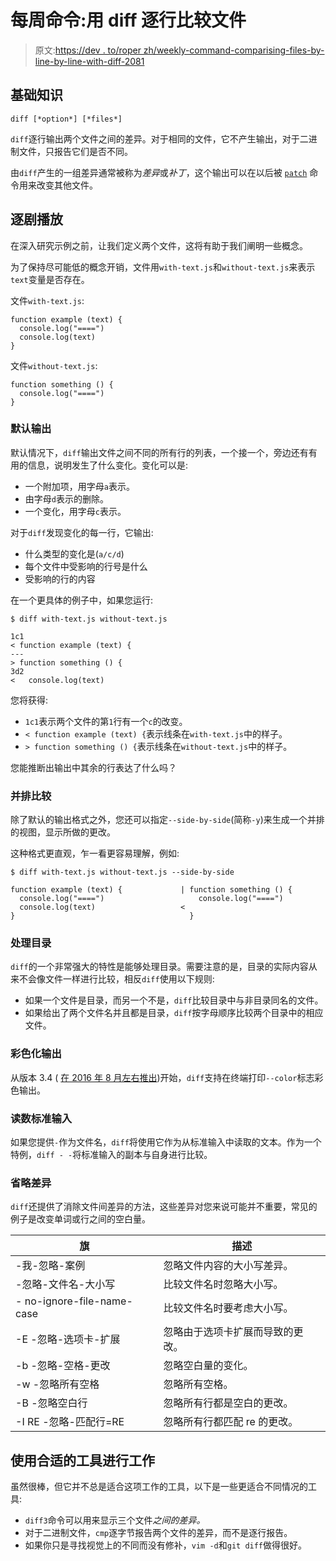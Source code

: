 # 每周命令:用 diff 逐行比较文件

> 原文:[https://dev . to/roper zh/weekly-command-comparising-files-by-line-by-line-with-diff-2081](https://dev.to/roperzh/weekly-command-comparing-files-line-by-line-with-diff-2081)

## [](#the-basics)基础知识

```
diff [*option*] [*files*]
```

`diff`逐行输出两个文件之间的差异。对于相同的文件，它不产生输出，对于二进制文件，只报告它们是否不同。

由`diff`产生的一组差异通常被称为*差异*或*补丁*，这个输出可以在以后被 [`patch`](http://pubs.opengroup.org/onlinepubs/9699919799/utilities/patch.html) 命令用来改变其他文件。

## [](#play-by-play)逐剧播放

在深入研究示例之前，让我们定义两个文件，这将有助于我们阐明一些概念。

为了保持尽可能低的概念开销，文件用`with-text.js`和`without-text.js`来表示`text`变量是否存在。

文件`with-text.js`:

```
function example (text) {
  console.log("====")
  console.log(text)
} 
```

文件`without-text.js`:

```
function something () {
  console.log("====")
} 
```

### [](#default-output)默认输出

默认情况下，`diff`输出文件之间不同的所有行的列表，一个接一个，旁边还有有用的信息，说明发生了什么变化。变化可以是:

*   一个附加项，用字母`a`表示。
*   由字母`d`表示的删除。
*   一个变化，用字母`c`表示。

对于`diff`发现变化的每一行，它输出:

*   什么类型的变化是(`a/c/d`)
*   每个文件中受影响的行号是什么
*   受影响的行的内容

在一个更具体的例子中，如果您运行:

```
$ diff with-text.js without-text.js

1c1
< function example (text) {
---
> function something () {
3d2
<   console.log(text) 
```

您将获得:

*   `1c1`表示两个文件的第`1`行有一个`c`的改变。
*   `< function example (text) {`表示线条在`with-text.js`中的样子。
*   `> function something () {`表示线条在`without-text.js`中的样子。

您能推断出输出中其余的行表达了什么吗？

### [](#side-by-side-comparison)并排比较

除了默认的输出格式之外，您还可以指定`--side-by-side`(简称`-y`)来生成一个并排的视图，显示所做的更改。

这种格式更直观，乍一看更容易理解，例如:

```
$ diff with-text.js without-text.js --side-by-side

function example (text) {             | function something () {
  console.log("====")                     console.log("====")
  console.log(text)                   <
}                                       } 
```

### [](#working-with-directories)处理目录

`diff`的一个非常强大的特性是能够处理目录。需要注意的是，目录的实际内容从来不会像文件一样进行比较，相反`diff`使用以下规则:

*   如果一个文件是目录，而另一个不是，`diff`比较目录中与非目录同名的文件。
*   如果给出了两个文件名并且都是目录，`diff`按字母顺序比较两个目录中的相应文件。

### [](#colorised-output)彩色化输出

从版本 3.4 ( [在 2016 年 8 月左右推出](https://savannah.gnu.org/forum/forum.php?forum_id=8639))开始，`diff`支持在终端打印`--color`标志彩色输出。

### [](#reading-standard-input)读数标准输入

如果您提供`-`作为文件名，`diff`将使用它作为从标准输入中读取的文本。作为一个特例，`diff - -`将标准输入的副本与自身进行比较。

### [](#omitting-differences)省略差异

`diff`还提供了消除文件间差异的方法，这些差异对您来说可能并不重要，常见的例子是改变单词或行之间的空白量。

| 旗 | 描述 |
| --- | --- |
| -我-忽略-案例 | 忽略文件内容的大小写差异。 |
| -忽略-文件名-大小写 | 比较文件名时忽略大小写。 |
| - no-ignore-file-name-case | 比较文件名时要考虑大小写。 |
| -E -忽略-选项卡-扩展 | 忽略由于选项卡扩展而导致的更改。 |
| -b -忽略-空格-更改 | 忽略空白量的变化。 |
| -w -忽略所有空格 | 忽略所有空格。 |
| -B -忽略空白行 | 忽略所有行都是空白的更改。 |
| -I RE -忽略-匹配行=RE | 忽略所有行都匹配 re 的更改。 |

## [](#using-the-right-tool-for-the-job)使用合适的工具进行工作

虽然很棒，但它并不总是适合这项工作的工具，以下是一些更适合不同情况的工具:

*   `diff3`命令可以用来显示三个文件*之间的差异。*
*   对于二进制文件，`cmp`逐字节报告两个文件的差异，而不是逐行报告。
*   如果你只是寻找视觉上的不同而没有修补，`vim -d`和`git diff`做得很好。
